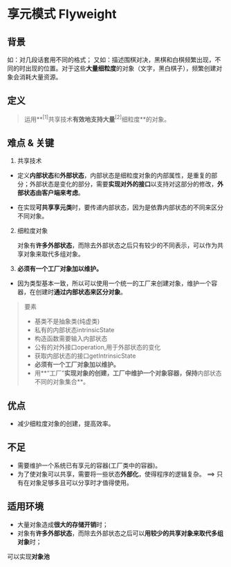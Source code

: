 # 享元模式 Flyweight
## 背景
如：对几段话套用不同的格式；
又如：描述围棋对决，黑棋和白棋频繁出现，不同的时出现的位置。对于这些**大量细粒度**的对象（文字，黑白棋子），频繁创建对象会消耗大量资源。

## 定义
>运用**<sup>[1]</sup>共享技术**有效地支持大量**<sup>[2]</sup>细粒度**的对象。

## 难点 & 关键
1. 共享技术
  + 定义**内部状态**和**外部状态**，内部状态是细粒度对象的内部属性，是重复的部分；外部状态是变化的部分，需要**实现对外的接口**以支持对这部分的修改，**外部状态由客户端来考虑**。
 
  + 在实现**可共享享元类**时，要传递内部状态，因为是依靠内部状态的不同来区分不同对象。

2. 细粒度对象

     对象有**许多外部状态**，而除去外部状态之后只有较少的不同表示，可以作为共享对象来取代多组对象。

3. **必须有一个工厂对象加以维护。**
  + 因为类型基本一致，所以可以使用一个统一的工厂来创建对象，维护一个容器，在创建时**通过内部状态来区分对象**。

> 要素
> + 基类不是抽象类(纯虚类)
> + 私有的内部状态intrinsicState
> + 构造函数需要输入内部状态
> + 公有的对外接口operation,用于外部状态的变化
> + 获取内部状态的接口getIntrinsicState
> + **必须有一个工厂对象加以维护。**
> + 用**“工厂”**实现对象的创建，工厂中维护一个对象容器，保持**内部状态不同的对象集合**。

## 优点
+ 减少细粒度对象的创建，提高效率。

## 不足
+ 需要维护一个系统已有享元的容器(工厂类中的容器)。
+ 为了使对象可以共享，需要将一些状态**外部化**，使得程序的逻辑复杂。  ==> 只有在对象足够多且可以分享时才值得使用。

## 适用环境
+ 大量对象造成**很大的存储开销**时；
+ 对象有**许多外部状态**，而除去外部状态之后可以**用较少的共享对象来取代多组对象**时；

可以实现**对象池**



